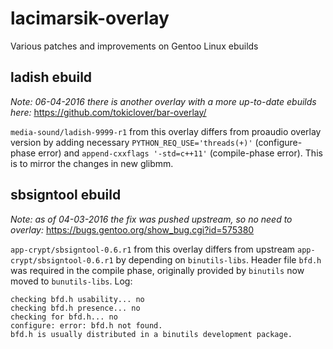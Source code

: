 # lacimarsik-overlay
Various patches and improvements on Gentoo Linux ebuilds

## ladish ebuild
*Note: 06-04-2016 there is another overlay with a more up-to-date ebuilds here:* https://github.com/tokiclover/bar-overlay/

`media-sound/ladish-9999-r1` from this overlay differs from proaudio overlay version by adding necessary `PYTHON_REQ_USE='threads(+)'` (configure-phase error) and `append-cxxflags '-std=c++11'` (compile-phase error). This is to mirror the changes in new glibmm.

## sbsigntool ebuild
*Note: as of 04-03-2016 the fix was pushed upstream, so no need to overlay:* https://bugs.gentoo.org/show_bug.cgi?id=575380

`app-crypt/sbsigntool-0.6.r1` from this overlay differs from upstream `app-crypt/sbsigntool-0.6.r1` by depending on `binutils-libs`. Header file `bfd.h` was required in the compile phase, originally provided by `binutils` now moved to `bunutils-libs`. Log:

```
checking bfd.h usability... no
checking bfd.h presence... no
checking for bfd.h... no
configure: error: bfd.h not found.
bfd.h is usually distributed in a binutils development package.

```

